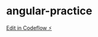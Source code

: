 # angular-practice

[Edit in Codeflow ⚡️](https://stackblitz.com/~/github.com/itsvick/angular-practice)